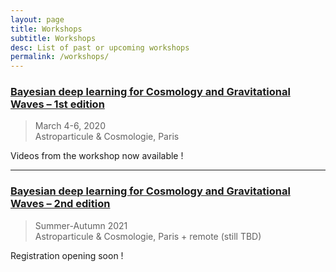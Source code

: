 ```yaml
---
layout: page
title: Workshops
subtitle: Workshops
desc: List of past or upcoming workshops
permalink: /workshops/
---
```


### [Bayesian deep learning for Cosmology and Gravitational Waves – 1st edition](https://astrodeep.net/workshop2020/)

> March 4-6, 2020  
> Astroparticule & Cosmologie, Paris

Videos from the workshop now available !

---

### [Bayesian deep learning for Cosmology and Gravitational Waves – 2nd edition](https://astrodeep.net/workshop2021/)

> Summer-Autumn 2021  
> Astroparticule & Cosmologie, Paris + remote (still TBD)

Registration opening soon !